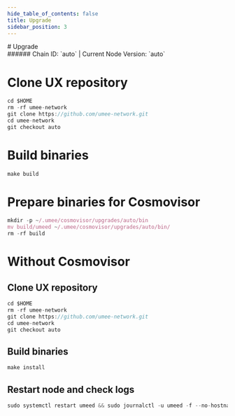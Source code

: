 ```yaml
---
hide_table_of_contents: false
title: Upgrade
sidebar_position: 3
---
```


<div class="h1-with-icon icon-umee">
# Upgrade
</div>
###### Chain ID: `auto` | Current Node Version: `auto`


# Clone UX repository
```js
cd $HOME
rm -rf umee-network
git clone https://github.com/umee-network.git
cd umee-network
git checkout auto
 ```

# Build binaries
```js
make build
 ```

# Prepare binaries for Cosmovisor
```js
mkdir -p ~/.umee/cosmovisor/upgrades/auto/bin
mv build/umeed ~/.umee/cosmovisor/upgrades/auto/bin/
rm -rf build
```

# Without Cosmovisor
## Clone UX repository
```js
cd $HOME
rm -rf umee-network
git clone https://github.com/umee-network.git
cd umee-network
git checkout auto
 ```

## Build binaries
```js
make install
 ```

## Restart node and check logs
```js
sudo systemctl restart umeed && sudo journalctl -u umeed -f --no-hostname -o cat
```